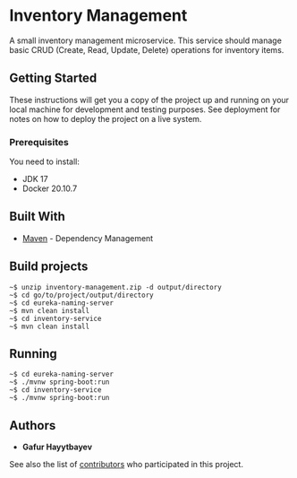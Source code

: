 # Inventory Management

A small inventory management microservice. This service should manage basic CRUD (Create, Read, Update, Delete) operations for inventory items.

## Getting Started

These instructions will get you a copy of the project up and running on your local machine for development and testing purposes. See deployment for notes on how to deploy the project on a live system.

### Prerequisites

You need to install:

- JDK 17
- Docker 20.10.7

## Built With

* [Maven](https://maven.apache.org/) - Dependency Management

## Build projects

```
~$ unzip inventory-management.zip -d output/directory
~$ cd go/to/project/output/directory
~$ cd eureka-naming-server
~$ mvn clean install
~$ cd inventory-service
~$ mvn clean install
```

## Running

```
~$ cd eureka-naming-server
~$ ./mvnw spring-boot:run
~$ cd inventory-service
~$ ./mvnw spring-boot:run
```

## Authors

* **Gafur Hayytbayev**

See also the list of [contributors](https://github.com/185112007/inventory-management/contributors) who participated in this project.